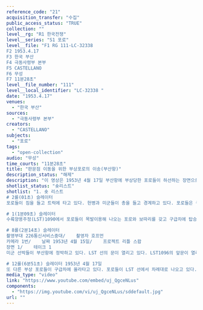 ```yaml
---
reference_code: "21"
acquisition_transfer: "수집"
public_access_status: "TRUE"
collection: ""
level__rg: "R1 한국전쟁"
level__series: "S1 포로"
level__file: "F1 RG 111-LC-32338 
F2 1953.4.17
F3 한국 부산
F4 극동사령부 본부
F5 CASTELLANO
F6 무성
F7 11분28초"
level__file_number: "111"
level__local_identifier: "LC-32338 "
date: "1953.4.17"
venues: 
  - "한국 부산"
sources: 
  - "극동사령부 본부"
creators: 
  - "CASTELLANO"
subjects: 
  - "포로"
tags: 
  - "open-collection"
audio: "무성"
time_courts: "11분28초"
title: "판문점 이동을 위한 부상포로의 이송(부산항)"
description_status: "해제"
description: "이 영상은 1953년 4월 17일 부산항에 부상당한 포로들이 하선하는 장면으로 구성되었다. 부산항에 LST 1096은 부상포로들을 하선시키고 있다. 포로들은 구급차에 실려 부산제2포로수용소와 병원수용소에 일시 수용되었다. 이들은 부산에서 출발해 대구-대전-영등포에 도착했다. 영등포임시수용소에서 부상포로들은 다시 점검을 받고 문산역으로 출발했다. 문산역에 도착한 부상포로들은 자유의 집으로 이동하고 4월 20일부터 5월 3일까지 북이나 남으로 돌아왔다. "
shotlist_status: "숏리스트"
shotlist: "1. 숏 리스트
# 2롤(01초) 슬레이터
포로들이 짐을 들고 트럭에 타고 있다. 헌병과 미군들이 총을 들고 경계하고 있다. 포로들은 구급차에 실려 출발한다. 구급차들이 부산부두에 도착해 있다. 수륙양용주정(LST) 1090에서 포로들이 내리고 있다.

# 1(1분09초) 슬레이터
수륙양용주정(LST)1090에서 포로들이 목발이용해 나오는 포로와 보따리를 갖고 구급차에 탑승하고 있다. 

# 8롤(2분14초) 슬레이터 
촬영부대 226통신서비스중대/    촬영자 호프먼
카메라 1번/    날짜 1953년 4월 15일/    프로젝트 리틀 스왑
장면 1/    테이크 1
미군 선박들이 부산항에 정박하고 있다. LST 선의 문이 열리고 있다. LST1096의 앞문이 열리고 있다. 들것에 실려나오는 포로와 그 광경을 지켜보는 미군들이 있다. 포로는 구급차에 실려지고 있다. 한쪽 다리를 잃은 포로가 목발을 이용해 걷고 있다. 부상이 가볍운 포로들은 단체로 큰 구급차에 올라타고 있다.

# 12롤(6분51초) 슬레이터 1953년 4월 17일
또 다른 부상 포로들이 구급차에 올라타고 있다. 포로들이 LST 선에서 차례대로 나오고 있다. 모든 포로들은 목에 포로 태그를 메고 있다. (9분09초) 부산항 인근 전경이 보인다. 그 도로 위로 부상포로들을 실은 차량들이 지나가고 있다. 일반 구급차량과 버스형 구급차량들이 줄지어 도로를 달리고 있다."
media_type: "video"
link: "https://www.youtube.com/embed/uj_QgceNLus"
components: 
  - "https://img.youtube.com/vi/uj_QgceNLus/sddefault.jpg"
url: ""
---
```

